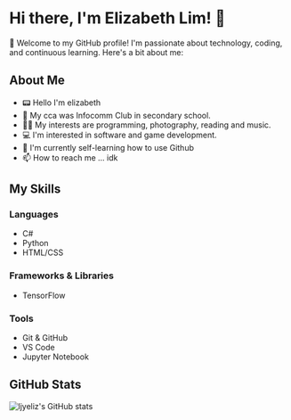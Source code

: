   # Hi there, I'm Elizabeth Lim! 👋

🌟 Welcome to my GitHub profile! I'm passionate about technology, coding, and continuous learning. Here's a bit about me:
## About Me
- 📟 Hello I'm elizabeth
- 👀 My cca was Infocomm Club in secondary school.
- 🫶🏻 My interests are programming, photography, reading and music.
- 💻 I'm interested in software and game development.
- 🌱 I'm currently self-learning how to use Github
- 📫 How to reach me ... idk

## My Skills

### Languages
- C#
- Python
- HTML/CSS

### Frameworks & Libraries
- TensorFlow
  
### Tools
- Git & GitHub
- VS Code
- Jupyter Notebook

## GitHub Stats
![ljyeliz's GitHub stats](https://github-readme-stats.vercel.app/api?username=ljyeliz&show_icons=true&theme=radical)
 


<!---
ljyeliz/ljyeliz is a ✨ special ✨ repository because its `README.md` (this file) appears on your GitHub profile.
You can click the Preview link to take a look at your changes.
--->
